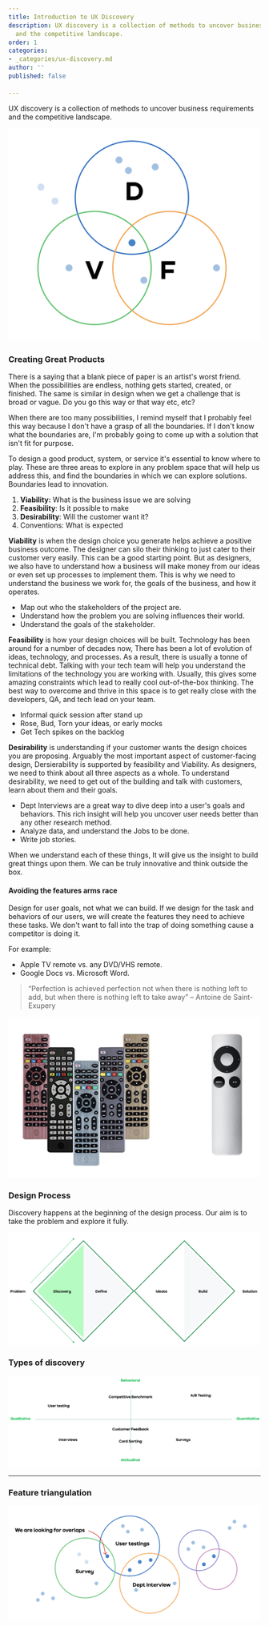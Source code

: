 ```yaml
---
title: Introduction to UX Discovery
description: UX discovery is a collection of methods to uncover business requirements
  and the competitive landscape.
order: 1
categories:
- _categories/ux-discovery.md
author: ''
published: false

---
```

UX discovery is a collection of methods to uncover business requirements and the competitive landscape.

![Product design venn](/images/product-design.png)

### Creating Great Products

There is a saying that a blank piece of paper is an artist's worst friend. When the possibilities are endless, nothing gets started, created, or finished. The same is similar in design when we get a challenge that is broad or vague. Do you go this way or that way etc, etc?   
  
When there are too many possibilities, I remind myself that I probably feel this way because I don't have a grasp of all the boundaries. If I don't know what the boundaries are, I'm probably going to come up with a solution that isn't fit for purpose.   
  
To design a good product, system, or service it's essential to know where to play. These are three areas to explore in any problem space that will help us address this, and find the boundaries in which we can explore solutions. Boundaries lead to innovation.

1. **Viability:** What is the business issue we are solving
2. **Feasibility**: Is it possible to make
3. **Desirability**: Will the customer want it?
4. Conventions: What is expected

  
**Viability** is when the design choice you generate helps achieve a positive business outcome. The designer can silo their thinking to just cater to their customer very easily. This can be a good starting point. But as designers, we also have to understand how a business will make money from our ideas or even set up processes to implement them. This is why we need to understand the business we work for, the goals of the business, and how it operates.

* Map out who the stakeholders of the project are.
* Understand how the problem you are solving influences their world.
* Understand the goals of the stakeholder.

  
**Feasibility** is how your design choices will be built. Technology has been around for a number of decades now, There has been a lot of evolution of ideas, technology, and processes. As a result, there is usually a tonne of technical debt. Talking with your tech team will help you understand the limitations of the technology you are working with. Usually, this gives some amazing constraints which lead to really cool out-of-the-box thinking. The best way to overcome and thrive in this space is to get really close with the developers, QA, and tech lead on your team.

* Informal quick session after stand up
* Rose, Bud, Torn your ideas, or early mocks
* Get Tech spikes on the backlog

  
**Desirability** is understanding if your customer wants the design choices you are proposing. Arguably the most important aspect of customer-facing design, Dersierability is supported by feasibility and Viability. As designers, we need to think about all three aspects as a whole. To understand desirability, we need to get out of the building and talk with customers, learn about them and their goals.

* Dept Interviews are a great way to dive deep into a user's goals and behaviors. This rich insight will help you uncover user needs better than any other research method.
* Analyze data, and understand the Jobs to be done.
* Write job stories.

  
When we understand each of these things, It will give us the insight to build great things upon them. We can be truly innovative and think outside the box.

#### Avoiding the features arms race

Design for user goals, not what we can build. If we design for the task and behaviors of our users, we will create the features they need to achieve these tasks. We don't want to fall into the trap of doing something cause a competitor is doing it.   
  
For example:

* Apple TV remote vs. any DVD/VHS remote.
* Google Docs vs. Microsoft Word.

> “Perfection is achieved perfection not when there is nothing left to add, but when there is nothing left to take away” – Antoine de Saint-Exupery

![Example remote controls](/images/remotes.png)

### Design Process

Discovery happens at the beginning of the design process. Our aim is to take the problem and explore it fully.

![Discovery](/images/dd.png)

### Types of discovery

![Discovery](/images/discovery.png)

***

### Feature triangulation

![Discovery](/images/triangulation.png)